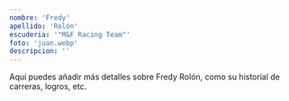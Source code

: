 ```yaml
---
nombre: 'Fredy'
apellido: 'Rolón'
escuderia: '"M&F Racing Team"'
foto: 'juan.webp'
descripcion: ''
---
```


Aquí puedes añadir más detalles sobre Fredy Rolón, como su historial de carreras, logros, etc.

